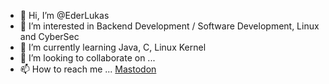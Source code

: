- 👋 Hi, I’m @EderLukas
- 👀 I’m interested in Backend Development / Software Development, Linux and CyberSec
- 🌱 I’m currently learning Java, C, Linux Kernel
- 💞️ I’m looking to collaborate on ...
- 📫 How to reach me ...
<a rel="me" href="https://infosec.exchange/@limar_echo">Mastodon</a>
<!---
EderLukas/EderLukas is a ✨ special ✨ repository because its `README.md` (this file) appears on your GitHub profile.
You can click the Preview link to take a look at your changes.
--->
